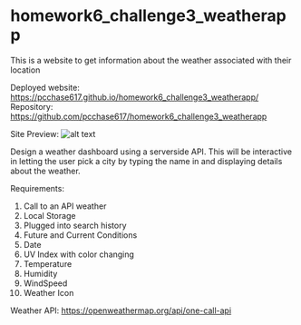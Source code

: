 # homework6_challenge3_weatherapp

This is a website to get information about the weather associated with their location

Deployed website: 
https://pcchase617.github.io/homework6_challenge3_weatherapp/
Repository:
https://github.com/pcchase617/homework6_challenge3_weatherapp

Site Preview:
![alt text](https://raw.githubusercontent.com/pcchase617/homework6_challenge3_weatherapp/main/weather_image.PNG)

Design a weather dashboard using a serverside API. This will be interactive in letting the user pick a city by typing the name in and displaying details about the weather.

Requirements:

1. Call to an API weather
2. Local Storage
3. Plugged into search history
4. Future and Current Conditions
5. Date 
6. UV Index with color changing
7. Temperature
8. Humidity
9. WindSpeed
10. Weather Icon

Weather API: 
https://openweathermap.org/api/one-call-api